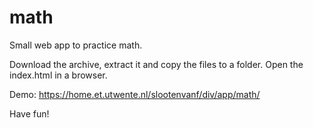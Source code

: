 # math
Small web app to practice math.

Download the archive, extract it and copy the files to a folder. Open the index.html in a browser.

Demo:
https://home.et.utwente.nl/slootenvanf/div/app/math/

Have fun!
